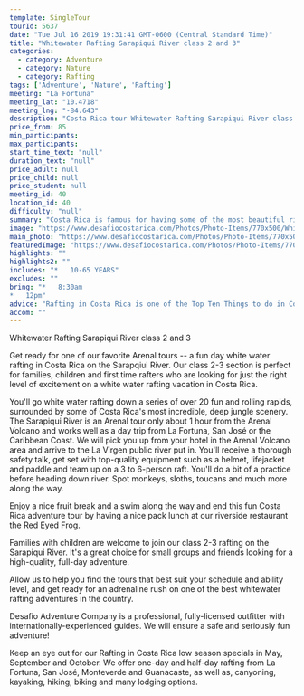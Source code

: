 ```yaml
---
template: SingleTour
tourId: 5637
date: "Tue Jul 16 2019 19:31:41 GMT-0600 (Central Standard Time)"
title: "Whitewater Rafting Sarapiqui River class 2 and 3"
categories: 
  - category: Adventure
  - category: Nature
  - category: Rafting
tags: ['Adventure', 'Nature', 'Rafting']
meeting: "La Fortuna"
meeting_lat: "10.4718"
meeting_lng: "-84.643"
description: "Costa Rica tour Whitewater Rafting Sarapiqui River class 2 and 3, id 5637"
price_from: 85
min_participants: 
max_participants: 
start_time_text: "null"
duration_text: "null"
price_adult: null
price_child: null
price_student: null
meeting_id: 40
location_id: 40
difficulty: "null"
summary: "Costa Rica is famous for having some of the most beautiful rivers in the world and the Sarapiqui River is one of Costa Rica's top rivers for whitewater rafting. What's great about the Sarapiqui River is that it has a great class 2-3 section for all levels of adventure enthusiasts."
image: "https://www.desafiocostarica.com/Photos/Photo-Items/770x500/Whitewater-Rafting-Sarapiqui-River-class-2-and-3-1552314254.jpg"
main_photo: "https://www.desafiocostarica.com/Photos/Photo-Items/770x500/Whitewater-Rafting-Sarapiqui-River-class-2-and-3-1552314254.jpg"
featuredImage: "https://www.desafiocostarica.com/Photos/Photo-Items/770x500/Whitewater-Rafting-Sarapiqui-River-class-2-and-3-1552314254.jpg"
highlights: ""
highlights2: ""
includes: "*   10-65 YEARS"
excludes: ""
bring: "*   8:30am
*   12pm"
advice: "Rafting in Costa Rica is one of the Top Ten Things to do in Costa Rica. The Sarapiqui River is an excellent white water rafting option near San Jose, Costa Rica or the Arenal Volcano. Be sure to check out all of our Arenal Volcano Tours from San Jose and our Arenal Volcano tours from La Fortuna,"
accom: ""
---
```

Whitewater Rafting Sarapiqui River class 2 and 3

Get ready for one of our favorite Arenal tours -- a fun day white water rafting in Costa Rica on the Sarapqiui River. Our class 2-3 section is perfect for families, children and first time rafters who are looking for just the right level of excitement on a white water rafting vacation in Costa Rica.

You'll go white water rafting down a series of over 20 fun and rolling rapids, surrounded by some of Costa Rica's most incredible, deep jungle scenery. The Sarapiqui River is an Arenal tour only about 1 hour from the Arenal Volcano and works well as a day trip from La Fortuna, San José or the Caribbean Coast. We will pick you up from your hotel in the Arenal Volcano area and arrive to the La Virgen public river put in. You'll receive a thorough safety talk, get set with top-quality equipment such as a helmet, lifejacket and paddle and team up on a 3 to 6-person raft. You'll do a bit of a practice before heading down river. Spot monkeys, sloths, toucans and much more along the way.

Enjoy a nice fruit break and a swim along the way and end this fun Costa Rica adventure tour by having a nice pack lunch at our riverside restaurant the Red Eyed Frog.

Families with children are welcome to join our class 2-3 rafting on the Sarapiqui River. It's a great choice for small groups and friends looking for a high-quality, full-day adventure.

Allow us to help you find the tours that best suit your schedule and ability level, and get ready for an adrenaline rush on one of the best whitewater rafting adventures in the country.

Desafio Adventure Company is a professional, fully-licensed outfitter with internationally-experienced guides. We will ensure a safe and seriously fun adventure!

Keep an eye out for our Rafting in Costa Rica low season specials in May, September and October. We offer one-day and half-day rafting from La Fortuna, San José, Monteverde and Guanacaste, as well as, canyoning, kayaking, hiking, biking and many lodging options.